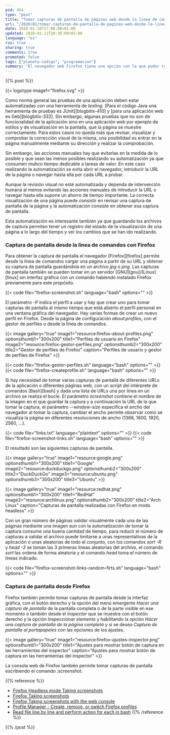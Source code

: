 ```yaml
---
pid: 454
type: "post"
title: "Tomar capturas de pantalla de páginas web desde la línea de comandos o desde la interfaz gráfica con Firefox"
url: "/2020/01/tomar-capturas-de-pantalla-de-paginas-web-desde-la-linea-de-comandos-o-desde-la-interfaz-grafica-con-firefox/"
date: 2020-01-10T17:00:00+01:00
updated: 2020-01-11T20:30:00+01:00
language: "es"
rss: true
sharing: true
comments: true
promoted: false
tags: ["planeta-codigo", "programacion"]
summary: "El navegador web Firefox tiene una opción con la que poder tomar una captura de pantalla de una página web desde la línea de comandos, que es útil como parte de un proceso automatizado. Firefox también permite tomar capturas de pantalla de una página web desde su interfaz gráfica o desde la consola web."
---
```


{{% post %}}

{{< logotype image1="firefox.svg" >}}

Como norma general las pruebas de una aplicación deben estar automatizadas con una herramienta de _testing_. [Para el código Java una herramienta de pruebas es JUnit][blogbitix-410] y [para una aplicación web es Geb][blogbitix-332]. Sin embargo, algunas pruebas que no son de funcionalidad de la aplicación sino en una aplicación web por ejemplo de estilos y de visualización en la pantalla, que la página se muestre correctamente. Para estos casos no queda más que revisar, visualizar y comprobar la corrección visual de la misma, una posibilidad es entrar en la página manualmente mediante su dirección y realizar la comprobación.

Sin embargo, las acciones manuales hay que evitarlas en la medida de lo posible y que sean las menos posibles realizando su automatización ya que consumen muhco tiempo dedicable a tareas de valor. En este caso realizando la automatización se evita abrir el navegador, introducir la URL de la página o navegar hasta ella por cada URL a probar.

Aunque la revisión visual no esté automatizada y dependa de intervención humana al menos evitando las acciones manuales de introducir la URL o navegar hasta ella supone un ahorro de tiempo importante. La correcta visualización de una página puede consistir en revisar una captura de pantalla de la página y la automatización consiste en obtener esa captura de pantalla.

Esta automatización es interesante también ya que guardando los archivos de captura permiten tener un registro del estado de la visualización de una página a lo largo del tiempo y ver los cambios que se han ido realizando.

### Captura de pantalla desde la linea de comandos con Firefox

Para obtener la captura de pantalla el navegador [Firefox][firefox] permite desde la línea de comandos cargar una página a partir de su URL y obtener su captura de pantalla guardándola en un archivo _jpg_ o _png_. Las capturas de pantalla también se pueden tomar en un servidor [GNU][gnu]/[Linux][linux] sin interfaz gráfica con un comando habiendo instalado Firefox previamente para este propósito.

{{< code file="firefox-screenshot.sh" language="bash" options="" >}}

El parámetro _-P_ indica el perfil a usar y hay que crear uno para tomar capturas de pantalla al mismo tiempo que está abierto el perfil personal en una ventana gráfica del navegador. Hay varias formas de crear un nuevo perfil en Firefox. Desde la página de configuración _about:profiles_, con el gestor de perfiles o desde la línea de comandos.

{{< image
    gallery="true"
    image1="resource:firefox-about-profiles.png" optionsthumb1="300x200" title1="Perfiles de usuario en Firefox"
    image2="resource:firefox-gestor-perfiles.png" optionsthumb2="300x200" title2="Gestor de perfiles de Firefox"
    caption="Perfiles de usuario y gestor de perfiles de Firefox" >}}

{{< code file="firefox-gestor-perfiles.sh" language="bash" options="" >}}
{{< code file="firefox-createprofile.sh" language="bash" options="" >}}

Si hay necesidad de tomar varias capturas de pantalla de diferentes URLs de la aplicación o diferentes páginas web, con un script del intérprete de comandos [Bash][bash] y dada una lista de URLs una por línea en un archivo se realiza el bucle. El parámetro _screenshot_ contiene el nombre de la imagen en el que guardar la captura y a continuación la URL de la que tomar la captura, el parámetro _--window-size_ especifica el ancho del navegador al tomar la captura, cambiar el ancho permite observar como se visualiza la página en diferentes resoluciones de ancho (1366, 1600, 1920, 2560, ...).

{{< code file="links.txt" language="plaintext" options="" >}}
{{< code file="firefox-screenshot-links.sh" language="bash" options="" >}}

El resultado son las siguientes capturas de pantalla.

{{< image
    gallery="true"
    image1="resource:google.png" optionsthumb1="300x200" title1="Google"
    image2="resource:duckduckgo.png" optionsthumb2="300x200" title2="DuckDuckGo"
    image3="resource:ubuntu.png" optionsthumb3="300x200" title3="Ubuntu" >}}

{{< image
    gallery="true"
    image1="resource:redhat.png" optionsthumb1="300x200" title1="RedHat"
    image2="resource:archlinux.png" optionsthumb2="300x200" title2="Arch Linux"
    caption="Capturas de pantalla realizadas con Firefox en modo headless" >}}

Con un gran número de páginas validar visualmente cada una de las páginas mediante una imagen aun con la automatización de tomar la captura consume una buena cantidad de tiempo, para reducir el número de capturas a validar el archivo puede limitarse a unas representativas de la aplicación o unas aleatorias de todo el conjunto, con los comandos _sort -R_ y _head -3_ se toman las 3 primeras líneas aleatorias del archivo, el comando _sort_ las ordena de forma aleatoria y el comando _head_ toma el número de líneas indicado.

{{< code file="firefox-screenshot-links-random-firts.sh" language="bash" options="" >}}

### Captura de pantalla desde Firefox

Firefox también permite tomar capturas de pantalla desde la interfaz gráfica, con el botón derecho y la opción del menú emergente _Hacer una captura de pantalla_ de la pantalla completa o de la parte visible en ese momento o también desde el _Inspector_ que se muestra con el botón derecho y la opción _Inspeccionar elemento_ y habilitando la opción _Hacer una captura de pantalla de la página completa_ y si se desea _Captura de pantalla al portapapeles_ con las opciones de los ajustes.

{{< image
    gallery="true"
    image1="resource:firefox-ajustes-inspector.png" optionsthumb1="300x200" title1="Ajustes para mostrar botón de captura en las herramientas del inspector"
    caption="Ajustes para mostrar botón de captura en las herramientas del inspector" >}}

La consola web de Firefox también permite tomar capturas de pantalla escribiendo el comando _:screenshot_.

{{% reference %}}
* [Firefox Headless mode Taking screenshots](https://developer.mozilla.org/en-US/docs/Mozilla/Firefox/Headless_mode#Taking_screenshots)
* [Firefox Taking screenshots](https://developer.mozilla.org/en-US/docs/Tools/Taking_screenshots)
* [Firefox Taking screenshots with the web console](https://developer.mozilla.org/en-US/docs/Tools/Taking_screenshots#Taking_screenshots_with_the_web_console)
* [Profile Manager - Create, remove, or switch Firefox profiles](https://support.mozilla.org/en-US/kb/profile-manager-create-remove-switch-firefox-profiles?redirectlocale=en-US&redirectslug=profile-manager-create-and-remove-firefox-profiles)
* [Read file line by line and perform action for each in bash](https://stackoverflow.com/questions/15396190/read-file-line-by-line-and-perform-action-for-each-in-bash)
{{% /reference %}}

{{% /post %}}

